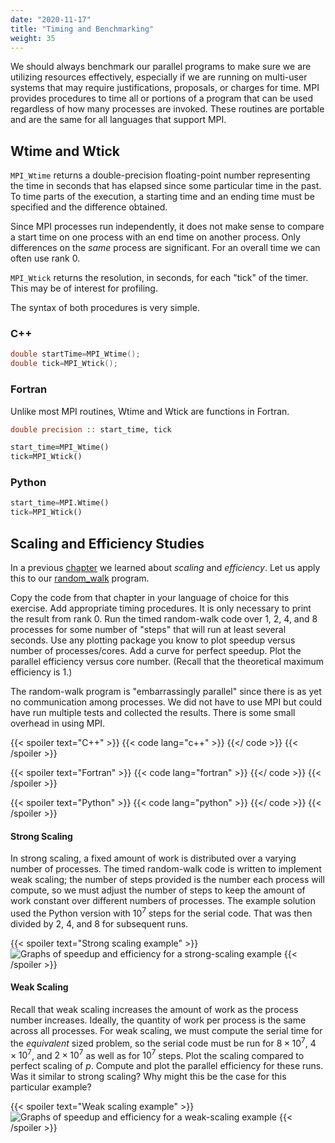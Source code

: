 ```yaml
---
date: "2020-11-17"
title: "Timing and Benchmarking"
weight: 35
---
```


We should always benchmark our parallel programs to make sure we are utilizing resources effectively, especially if we are running on multi-user systems that may require justifications, proposals, or charges for time.  MPI provides procedures to time all or portions of a program that can be used regardless of how many processes are invoked.  These routines are portable and are the same for all languages that support MPI.

## Wtime and Wtick

`MPI_Wtime` returns a double-precision floating-point number representing the time in seconds that has elapsed since some particular time in the past.  To time parts of the execution, a starting time and an ending time must be specified and the difference obtained.

Since MPI processes run independently, it does not make sense to compare a start time on one process with an end time on another process.  Only differences on the _same_ process are significant.  For an overall time we can often use rank 0.

`MPI_Wtick` returns the resolution, in seconds, for each "tick" of the timer.  This may be of interest for profiling.

The syntax of both procedures is very simple.

### C++
```c++
double startTime=MPI_Wtime();
double tick=MPI_Wtick();
```

### Fortran

Unlike most MPI routines, Wtime and Wtick are functions in Fortran.

```fortran
double precision :: start_time, tick

start_time=MPI_Wtime()
tick=MPI_Wtick()
```

### Python

```python
start_time=MPI.Wtime()
tick=MPI_Wtick()
```

## Scaling and Efficiency Studies

In a previous [chapter](performance_analysis) we learned about _scaling_ and _efficiency_.  Let us apply this to our [random_walk](distributed_mpi_random_walk) program. 

Copy the code from that chapter in your language of choice for this exercise.  Add appropriate timing procedures. It is only necessary to print the result from rank 0. Run the timed random-walk code over 1, 2, 4, and 8 processes for some number of "steps" that will run at least several seconds. Use any plotting package you know to plot speedup versus number of processes/cores.  Add a curve for perfect speedup.  Plot the parallel efficiency versus core number.  (Recall that the theoretical maximum efficiency is 1.)

The random-walk program is "embarrassingly parallel" since there is as yet no communication among processes.  We did not have to use MPI but could have run multiple tests and collected the results.  There is some small overhead in using MPI.

{{< spoiler text="C++" >}}
{{< code lang="c++" >}}
    [](/content/courses/parallel-computing-introduction/solns/mpirandom_walk_timed.cxx)
{{</ code >}}
{{< /spoiler >}}

{{< spoiler text="Fortran" >}}
{{< code lang="fortran" >}}
    [](/content/courses/parallel-computing-introduction/solns/mpirandom_walk_timed.f90)
{{</ code >}}
{{< /spoiler >}}

{{< spoiler text="Python" >}}
{{< code lang="python" >}}
    [](/content/courses/parallel-computing-introduction/solns/mpirandom_walk_timed.py)
{{</ code >}}
{{< /spoiler >}}

#### Strong Scaling

In strong scaling, a fixed amount of work is distributed over a varying number of processes. The timed random-walk code is written to implement weak scaling; the number of steps provided is the number each process will compute, so we must adjust the number of steps to keep the amount of work constant over different numbers of processes. The example solution used the Python version with $10^{7}$ steps for the serial code.  That was then divided by 2, 4, and 8 for subsequent runs.

{{< spoiler text="Strong scaling example" >}}
![](img/MPI_strong_scaling.png "Graphs of speedup and efficiency for a strong-scaling example")
{{< /spoiler >}}

#### Weak Scaling

Recall that weak scaling increases the amount of work as the process number increases.  Ideally, the quantity of work per process is the same across all processes.  For weak scaling, we must compute the serial time for the _equivalent_ sized problem, so the serial code must be run for $8 \times 10^{7}$, $4 \times 10^{7}$, and $2 \times 10^{7}$ as well as for $10^{7}$ steps.  Plot the scaling compared to perfect scaling of $p$.  Compute and plot the parallel efficiency for these runs.  Was it similar to strong scaling?  Why might this be the case for this particular example?

{{< spoiler text="Weak scaling example" >}}
![](img/MPI_weak_scaling.png "Graphs of speedup and efficiency for a weak-scaling example")
{{< /spoiler >}}
